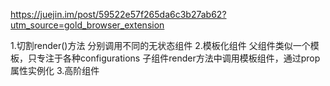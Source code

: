 https://juejin.im/post/59522e57f265da6c3b27ab62?utm_source=gold_browser_extension

1.切割render()方法
  分别调用不同的无状态组件
2.模板化组件
  父组件类似一个模板，只专注于各种configurations
  子组件render方法中调用模板组件，通过prop属性实例化
3.高阶组件
